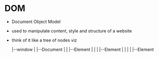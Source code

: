 # DOM

* Document Object Model
* used to manipulate content, style and structure of a website
* think of it like a tree of nodes viz

    |--window
    |    |--Document
    |    |   |--Element <html>
    |    |   |   |--Element <head>
    |    |   |   |   |--Element <title>
    |    |   |   |   |   |--Text "This is a website"
    |    |   |   |--Element <body>
    |    |   |   |   |--Element <h1>
    |    |   |   |   |   |--Text "This is a header"
    |    |   |   |   |--Element <p>
    |    |   |   |   |   |--Text "This is a para"
                         |--Class Attribute "className"

* `Class Attribute` does not participate in the parent-child relationship of the rest; it is accessed through property names (_props_) inside the `<p>` element
* five methods of accessing/selecting elements on the DOM
    * `GetElementById()` --> select an element using its unique id
    * `GetElementByClassName()` --> select a collection of all the elements in a document that have the specified class name. it returns an array-like object that contains all the child elements of the elements having the specified class name
    * `GetElementByTagName()` --> elect a collection of all the elements in a document that have the specified tag name. it returns an array-like object that contains all the child elements of the elements having the specified tag name
    * `querySelector()` --> select the first element that has the specified parameters (id, class name, tag name etc). accepts all CSS selectors
    * `querySelectorAll()` --> select all the elements that have the specified parameters (id, class name, tag name etc). accepts all CSS selectors. returns a NodeList
* inline styling works for a single element only. see [2-movies.js](./2-movies.js)
* three ways to manipulate elements
    * create elements using `createElement`
    * add elements using `append`
        * add content to an element:
            * modify text using `innerText`
            * modify/manipuate attributes & classes using `setAttribute`, `removeAttribute`, `add` and `remove`
    * remove an element using `remove`